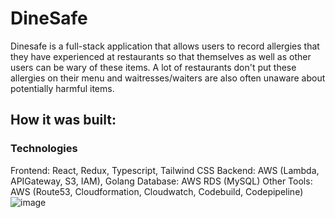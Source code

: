 # DineSafe
Dinesafe is a full-stack application that allows users to record allergies that they have experienced at restaurants so that themselves as well as other users can be wary of these items. A lot of restaurants don't put these allergies on their menu and waitresses/waiters 
are also often unaware about potentially harmful items.

## How it was built:
### Technologies
Frontend: React, Redux, Typescript, Tailwind CSS
Backend: AWS (Lambda, APIGateway, S3, IAM), Golang
Database: AWS RDS (MySQL)
Other Tools: AWS (Route53, Cloudformation, Cloudwatch, Codebuild, Codepipeline)
![image](https://github.com/Nick-Cho/DineSafe/assets/65980644/66d59ed6-b693-4be5-adc3-13f387156bbc)
